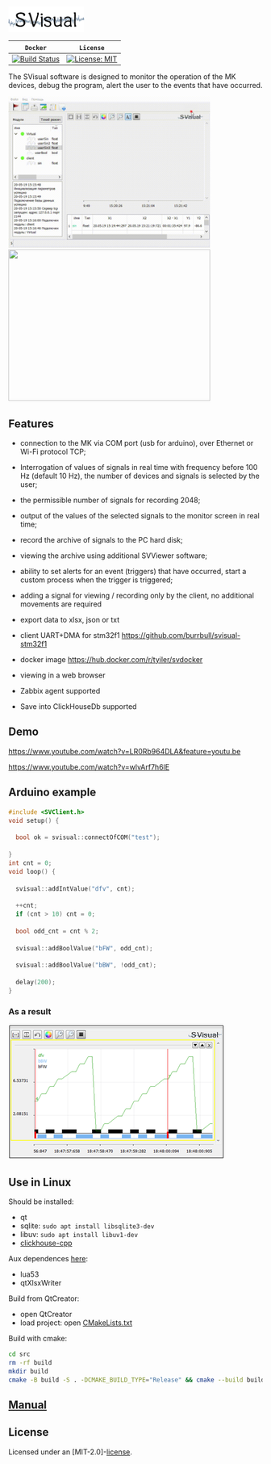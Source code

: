 <div align="left">
  <a><img src="docs/images/SVLabel.png" width = 150 height = 50 ></a><br>
</div>

| **`Docker`** | **`License`** |
|------------------|------------------|
|[![Build Status](https://travis-ci.com/Tyill/SVisual.svg?branch=master)](https://travis-ci.com/Tyill/SVisual)|[![License: MIT](https://img.shields.io/badge/License-MIT-yellow.svg)](https://opensource.org/licenses/MIT)|

The SVisual software is designed to monitor the operation of the MK devices, debug the program, alert the user to the events that have occurred.

<p float="left">
<img src="docs/images/sv-video.gif" width="400" height="300"/>
 &emsp;
<img src="docs/images/sv-web.gif" width="400" height="300"/>
</p>

## Features

* connection to the MK via COM port (usb for arduino), over Ethernet or Wi-Fi protocol TCP;

* Interrogation of values of signals in real time with frequency before 100 Hz (default 10 Hz), the number of devices and signals is selected by the user;

* the permissible number of signals for recording 2048;

* output of the values of the selected signals to the monitor screen in real time;

* record the archive of signals to the PC hard disk;

* viewing the archive using additional SVViewer software;

* ability to set alerts for an event (triggers) that have occurred, start a custom process when the trigger is triggered;

* adding a signal for viewing / recording only by the client, no additional movements are required

* export data to xlsx, json or txt

* client UART+DMA for stm32f1 https://github.com/burrbull/svisual-stm32f1

* docker image https://hub.docker.com/r/tyiler/svdocker

* viewing in a web browser

* Zabbix agent supported

* Save into ClickHouseDb supported

## Demo

https://www.youtube.com/watch?v=LR0Rb964DLA&feature=youtu.be

https://www.youtube.com/watch?v=wlvArf7h6lE

## Arduino example

```cpp
#include <SVClient.h>
void setup() {

  bool ok = svisual::connectOfCOM("test");

}
int cnt = 0;
void loop() {

  svisual::addIntValue("dfv", cnt);

  ++cnt;
  if (cnt > 10) cnt = 0;

  bool odd_cnt = cnt % 2;

  svisual::addBoolValue("bFW", odd_cnt);

  svisual::addBoolValue("bBW", !odd_cnt);

  delay(200);
}
```
### As a result
<div align="left">
  <a><img src="docs/images/example.png"></a><br>
</div>

## Use in Linux
Should be installed:
- qt
- sqlite: `sudo apt install libsqlite3-dev`
- libuv: `sudo apt install libuv1-dev`
- [clickhouse-cpp](depends/clickhouse-cpp-2.2.1.zip)

Aux dependences [here](depends/linux_deps/): 
- lua53
- qtXlsxWriter

Build from QtCreator:
- open QtCreator
- load project: open [CMakeLists.txt](src/CMakeLists.txt)  

Build with cmake:  
```bash
cd src
rm -rf build  
mkdir build  
cmake -B build -S . -DCMAKE_BUILD_TYPE="Release" && cmake --build build --parallel  
```

## [Manual](docs) 

## License
Licensed under an [MIT-2.0]-[license](LICENSE).




